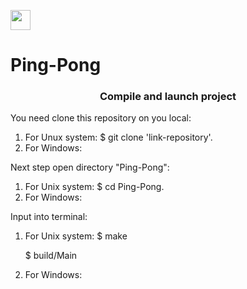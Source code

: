 <img src="https://github.com/blackcater/blackcater/raw/main/images/Hi.gif" height="32"/></h1>
# Ping-Pong

<h3 align="center">Compile and launch project</h3>
  <p>You need clone this repository on you local:<br>
    <ol>  
      <li>For Unux system: $ git clone 'link-repository'.</li>
      <li>For Windows:</li>
    </ol>
  <p color=red>Next step open directory "Ping-Pong":<br>
    <ol>
      <li>For Unix system: $ cd Ping-Pong.</li>
      <li>For Windows:</li>
    </ol>
  <p>Input into terminal:<br>
    <ol>
      <li>For Unix system: $ make<br>
                       <p>$ build/Main<br>
      <li>For Windows:
    </ol>
